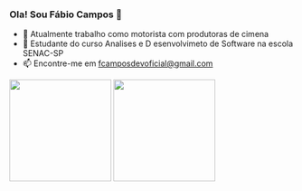 ### Ola! Sou Fábio Campos 👋



- 🔭 Atualmente trabalho como motorista com produtoras de cimena
- 🌱 Estudante do curso Analises e D esenvolvimeto de Software na escola SENAC-SP
- 📫 Encontre-me em fcamposdevoficial@gmail.com
 
 <div>
  <img height="180em" src="https://github-readme-stats.vercel.app/api?username=fabioferrazcampos&show_icons=true&theme=tokyonight&include_all_commits=true&count_private=true)"/>
  <img height="180em" src="https://github-readme-stats.vercel.app/api/top-langs/?username=fabioferrazcampos&laout=compact&langs_count=10&theme=tokyonight"/>
  </div>

##
